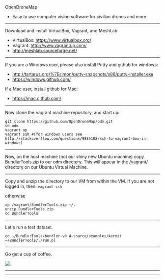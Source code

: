 OpenDroneMap

* Easy to use computer vision software for civilian drones and more

---

Download and install VirtualBox, Vagrant, and MeshLab

* VirtualBox: https://www.virtualbox.org/
* Vagrant: http://www.vagrantup.com/
* http://meshlab.sourceforge.net/­

---

If you are a Windows user, please also install Putty and github for windows:

* http://tartarus.org/%7Esimon/putty-snapshots/x86/putty-installer.exe
* https://windows.github.com/

If a Mac user, install github for Mac:

* https://mac.github.com/

---

Now clone the Vagrant machine repository, and start up:

```SHELL
git clone https://github.com/OpenDroneMap/odm.git
cd odm
vagrant up
vagrant ssh #(for windows users see http://stackoverflow.com/questions/9885108/ssh-to-vagrant-box-in-windows)
```

---

Now, on the host machine (not our shiny new Ubuntu machine) copy BundlerTools.zip to our odm directory.  This will appear in the /vagrant/ directory on our Ubuntu Virtual Machine.

---

Copy and unzip the directory to our VM from within the VM.
If you are not logged in, then:
`vagrant ssh`

otherwise
```SHELL
cp /vagrant/BundlerTools.zip ~/.
unzip BundlerTools.zip
cd BundlerTools
```

---

Let's run a test dataset.

```SHELL
cd ~/BundlerTools/bundler-v0.4-source/examples/kermit
~/BundlerTools/./run.pl
```

---

Go get a cup of coffee.

![](http://i.imgur.com/8cK0aVj.gif)

---



---

